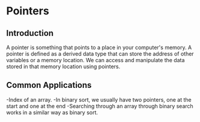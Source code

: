 # Pointers 

## Introduction

A pointer is something that points to a place in your computer's memory. A pointer is defined as a derived data type that can store the address of other variables or a memory location. We can access and manipulate the data stored in that memory location using pointers. 

## Common Applications

-Index of an array. 
-In binary sort, we usually have two pointers, one at the start and one at the end 
-Searching through an array through binary search works in a similar way as binary sort. 

